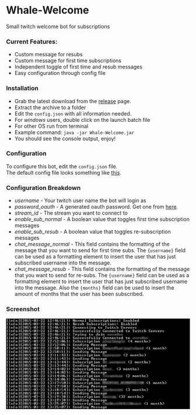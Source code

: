 # Whale-Welcome
Small twitch welcome bot for subscriptions

### Current Features:
* Custom message for resubs
* Custom message for first time subscriptions
* Independent toggle of first time and resub messages
* Easy configuration through config file

### Installation
* Grab the latest download from the [release](https://github.com/goldbattle/Whale-Welcome/releases) page.
* Extract the archive to a folder
* Edit the `config.json` with all information needed.
* For *windows* users, double click on the launch batch file
* For other OS run from terminal
* Example command: `java -jar Whale-Welcome.jar`
* You should see the console output, enjoy!

### Configuration
To configure this bot, edit the `config.json` file.  
The default config file looks something like [this](https://github.com/goldbattle/Whale-Welcome/blob/master/default-config.json).

### Configuration Breakdown
* *username* - Your twitch user name the bot will login as
* *password_oauth* - A generated oauth password. Get one from [here](http://twitchapps.com/tmi/).
* *stream_id* - The stream you want to connect to
* *enable_sub_normal* - A boolean value that toggles first time subscription messages
* *enable_sub_resub* - A boolean value that toggles re-subscription messages
* *chat_message_normal* - This field contains the formatting of the message that you want to send for first time subs. The `{username}` field can be used as a formatting element to insert the user that has just subscribed username into the message.
* *chat_message_resub* - This field contains the formatting of the message that you want to send for re-subs. The `{username}` field can be used as a formatting element to insert the user that has just subscribed username into the message. Also the `{months}` field can be used to insert the amount of months that the user has been subscribed.

### Screenshot

![Screenshot](screenshot.png)
